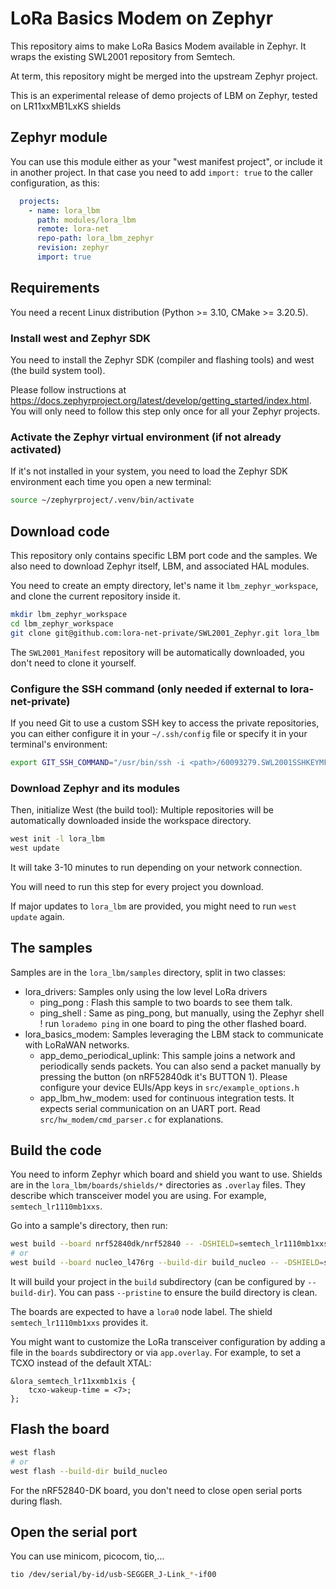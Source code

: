 # LoRa Basics Modem on Zephyr

This repository aims to make LoRa Basics Modem available in Zephyr. It wraps the existing
SWL2001 repository from Semtech.

At term, this repository might be merged into the upstream Zephyr project.

This is an experimental release of demo projects of LBM on Zephyr, tested on LR11xxMB1LxKS shields

## Zephyr module

You can use this module either as your "west manifest project", or include it in 
another project. In that case you need to add `import: true` to the caller configuration, as this:

```yaml
  projects:
    - name: lora_lbm
      path: modules/lora_lbm
      remote: lora-net
      repo-path: lora_lbm_zephyr
      revision: zephyr
      import: true
```

## Requirements

You need a recent Linux distribution (Python >= 3.10, CMake >= 3.20.5).

### Install west and Zephyr SDK

You need to install the Zephyr SDK (compiler and flashing tools) and west (the build system tool).

Please follow instructions at <https://docs.zephyrproject.org/latest/develop/getting_started/index.html>.
You will only need to follow this step only once for all your Zephyr projects.

### Activate the Zephyr virtual environment (if not already activated)

If it's not installed in your system, you need to load the Zephyr SDK environment each time you open a new terminal:

```bash
source ~/zephyrproject/.venv/bin/activate
```

## Download code

This repository only contains specific LBM port code and the samples. We also need to download Zephyr itself, LBM, and associated HAL modules.

You need to create an empty directory, let's name it `lbm_zephyr_workspace`, and clone the current repository inside it.

```bash
mkdir lbm_zephyr_workspace
cd lbm_zephyr_workspace
git clone git@github.com:lora-net-private/SWL2001_Zephyr.git lora_lbm
```

The `SWL2001_Manifest` repository will be automatically downloaded, you don't need to clone it yourself.

### Configure the SSH command (only needed if external to lora-net-private)

If you need Git to use a custom SSH key to access the private repositories, you can either
configure it in your `~/.ssh/config` file or specify it in your terminal's environment:

```bash
export GIT_SSH_COMMAND="/usr/bin/ssh -i <path>/60093279.SWL2001SSHKEYMFAS.key"
```

### Download Zephyr and its modules

Then, initialize West (the build tool):
Multiple repositories will be automatically downloaded inside the workspace directory.

```bash
west init -l lora_lbm
west update
```

It will take 3-10 minutes to run depending on your network connection.

You will need to run this step for every project you download.

If major updates to `lora_lbm` are provided, you might need to run `west update` again.

## The samples

Samples are in the `lora_lbm/samples` directory, split in two classes:

* lora_drivers: Samples only using the low level LoRa drivers 
  * ping_pong : Flash this sample to two boards to see them talk.
  * ping_shell : Same as ping_pong, but manually, using the Zephyr shell ! run `lorademo ping` in one board to ping the other flashed board.
* lora_basics_modem: Samples leveraging the LBM stack to communicate with LoRaWAN networks.
  * app_demo_periodical_uplink: This sample joins a network and periodically sends packets.
    You can also send a packet manually by pressing the button (on nRF52840dk it's BUTTON 1).
    Please configure your device EUIs/App keys in `src/example_options.h`
  * app_lbm_hw_modem: used for continuous integration tests. It expects serial communication on an UART port.
    Read `src/hw_modem/cmd_parser.c` for explanations.


## Build the code

You need to inform Zephyr which board and shield you want to use. Shields are in the `lora_lbm/boards/shields/*` directories as `.overlay` files.
They describe which transceiver model you are using. For example, `semtech_lr1110mb1xxs`.

Go into a sample's directory, then run:

```bash
west build --board nrf52840dk/nrf52840 -- -DSHIELD=semtech_lr1110mb1xxs
# or 
west build --board nucleo_l476rg --build-dir build_nucleo -- -DSHIELD=semtech_lr1110mb1xxs
```

It will build your project in the `build` subdirectory (can be configured by `--build-dir`).
You can pass `--pristine` to ensure the build directory is clean.

The boards are expected to have a `lora0` node label. The shield `semtech_lr1110mb1xxs` provides it.

You might want to customize the LoRa transceiver configuration by adding a file in the `boards` subdirectory or via `app.overlay`.
For example, to set a TCXO instead of the default XTAL:

```dts
&lora_semtech_lr11xxmb1xis {
    tcxo-wakeup-time = <7>;
};
```

## Flash the board

```bash
west flash
# or
west flash --build-dir build_nucleo
```

For the nRF52840-DK board, you don't need to close open serial ports during flash.

## Open the serial port

You can use minicom, picocom, tio,…

```bash
tio /dev/serial/by-id/usb-SEGGER_J-Link_*-if00
```

